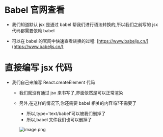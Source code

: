 # Babel 官网查看

- 我们知道默认 jsx 是通过 babel 帮我们进行语法转换的,所以我们之前写的 jsx 代码都需要依赖 babel

- 可以在 babel 的官网中快速查看转换的过程: [https://www.babeljs.cn/](https://www.babeljs.cn/)

# 直接编写 jsx 代码

- 我们自己来编写 React.createElement 代码

  - 我们就没有通过 jsx 来书写了,界面依然是可以正常渲染
  - 另外,在这样的情况下,你还需要 babel 相关的内容吗?不需要了

    - 所以,type='text/babel'可以被我们删掉了
    - 所以,babel 文件我们也可以删掉了

    ![image.png](https://p3-juejin.byteimg.com/tos-cn-i-k3u1fbpfcp/74234b09cee84278a526a2b69d6eb8ef~tplv-k3u1fbpfcp-watermark.image)
